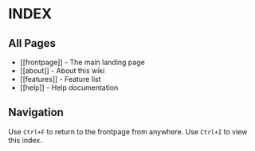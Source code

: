 # INDEX

## All Pages

- [[frontpage]] - The main landing page
- [[about]] - About this wiki
- [[features]] - Feature list
- [[help]] - Help documentation

## Navigation

Use `Ctrl+F` to return to the frontpage from anywhere.
Use `Ctrl+I` to view this index.
